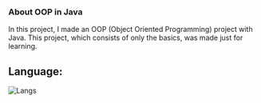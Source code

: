 ### About OOP in Java

In this project, I made an OOP (Object Oriented Programming) project with Java. This project, which consists of only the basics, was made just for learning.

## Language:

![Langs](https://skillicons.dev/icons?i=java,")
